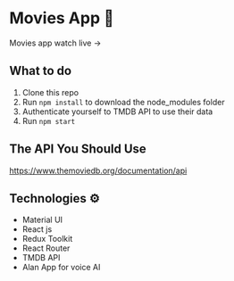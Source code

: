 # Movies App 🎥

Movies app watch live ->

## What to do  
1. Clone this repo     
2. Run `npm install` to download the node_modules folder  
3. Authenticate yourself to TMDB API to use their data
4. Run `npm start`

## The API You Should Use 
https://www.themoviedb.org/documentation/api
   
## Technologies ⚙️   
 
* Material UI
* React js
* Redux Toolkit
* React Router
* TMDB API
* Alan App for voice AI
